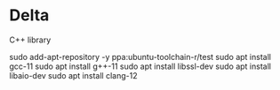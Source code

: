 # Delta
C++ library

sudo add-apt-repository -y ppa:ubuntu-toolchain-r/test
sudo apt install gcc-11
sudo apt install g++-11
sudo apt install libssl-dev
sudo apt install libaio-dev
sudo apt install clang-12   
